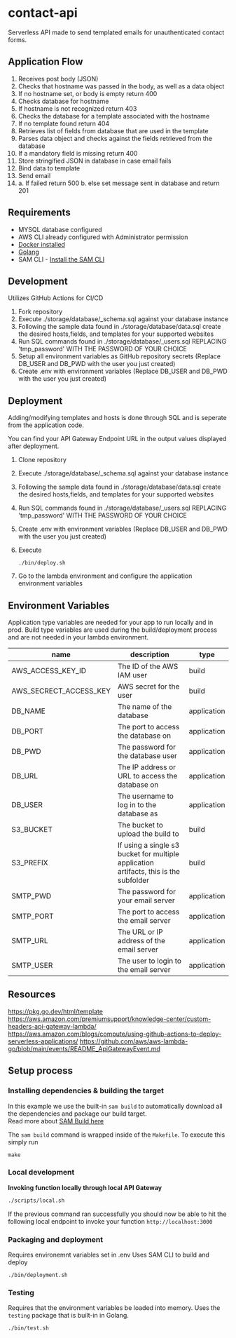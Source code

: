 # contact-api

Serverless API made to send templated emails for unauthenticated contact forms.

## Application Flow

1. Receives post body (JSON)
2. Checks that hostname was passed in the body, as well as a data object
3. If no hostname set, or body is empty return 400
4. Checks database for hostname
5. If hostname is not recognized return 403
6. Checks the database for a template associated with the hostname
7. If no template found return 404
8. Retrieves list of fields from database that are used in the template
9. Parses data object and checks against the fields retrieved from the database
10. If a mandatory field is missing return 400
11. Store stringified JSON in database in case email fails
12. Bind data to template
13. Send email
14. a. If failed return 500
    b. else set message sent in database and return 201

## Requirements

- MYSQL database configured
- AWS CLI already configured with Administrator permission
- [Docker installed](https://www.docker.com/community-edition)
- [Golang](https://golang.org)
- SAM CLI - [Install the SAM CLI](https://docs.aws.amazon.com/serverless-application-model/latest/developerguide/serverless-sam-cli-install.html)

## Development

Utilizes GitHub Actions for CI/CD

1. Fork repository
2. Execute ./storage/database/\_schema.sql against your database instance
3. Following the sample data found in ./storage/database/data.sql create the desired hosts,fields, and templates for your supported websites
4. Run SQL commands found in ./storage/database/\_users.sql REPLACING 'tmp_password' WITH THE PASSWORD OF YOUR CHOICE
5. Setup all environment variables as GitHub repository secrets (Replace DB_USER and DB_PWD with the user you just created)
6. Create .env with environment variables (Replace DB_USER and DB_PWD with the user you just created)

## Deployment

Adding/modifying templates and hosts is done through SQL and is seperate from the application code.

You can find your API Gateway Endpoint URL in the output values displayed after deployment.

1. Clone repository
2. Execute ./storage/database/\_schema.sql against your database instance
3. Following the sample data found in ./storage/database/data.sql create the desired hosts,fields, and templates for your supported websites
4. Run SQL commands found in ./storage/database/\_users.sql REPLACING 'tmp_password' WITH THE PASSWORD OF YOUR CHOICE
5. Create .env with environment variables (Replace DB_USER and DB_PWD with the user you just created)
6. Execute

   ```shell
   ./bin/deploy.sh
   ```

7. Go to the lambda environment and configure the application environment variables

## Environment Variables

Application type variables are needed for your app to run locally and in prod.
Build type variables are used during the build/deployment process and are not needed in your lambda environment.

| name                   | description                                                                           | type        |
| ---------------------- | ------------------------------------------------------------------------------------- | ----------- |
| AWS_ACCESS_KEY_ID      | The ID of the AWS IAM user                                                            | build       |
| AWS_SECRECT_ACCESS_KEY | AWS secret for the user                                                               | build       |
| DB_NAME                | The name of the database                                                              | application |
| DB_PORT                | The port to access the database on                                                    | application |
| DB_PWD                 | The password for the database user                                                    | application |
| DB_URL                 | The IP address or URL to access the database on                                       | application |
| DB_USER                | The username to log in to the database as                                             | application |
| S3_BUCKET              | The bucket to upload the build to                                                     | build       |
| S3_PREFIX              | If using a single s3 bucket for multiple application artifacts, this is the subfolder | build       |
| SMTP_PWD               | The password for your email server                                                    | application |
| SMTP_PORT              | The port to access the email server                                                   | application |
| SMTP_URL               | The URL or IP address of the email server                                             | application |
| SMTP_USER              | The user to login to the email server                                                 | application |

## Resources

https://pkg.go.dev/html/template
https://aws.amazon.com/premiumsupport/knowledge-center/custom-headers-api-gateway-lambda/
https://aws.amazon.com/blogs/compute/using-github-actions-to-deploy-serverless-applications/
https://github.com/aws/aws-lambda-go/blob/main/events/README_ApiGatewayEvent.md

## Setup process

### Installing dependencies & building the target

In this example we use the built-in `sam build` to automatically download all the dependencies and package our build target.  
Read more about [SAM Build here](https://docs.aws.amazon.com/serverless-application-model/latest/developerguide/sam-cli-command-reference-sam-build.html)

The `sam build` command is wrapped inside of the `Makefile`. To execute this simply run

```shell
make
```

### Local development

**Invoking function locally through local API Gateway**

```bash
./scripts/local.sh
```

If the previous command ran successfully you should now be able to hit the following local endpoint to invoke your function `http://localhost:3000`

### Packaging and deployment

Requires environemnt variables set in .env
Uses SAM CLI to build and deploy

```shell
./bin/deployment.sh
```

### Testing

Requires that the environment variables be loaded into memory.
Uses the `testing` package that is built-in in Golang.

```shell
./bin/test.sh
```
